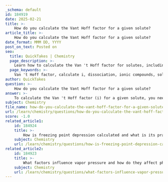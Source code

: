 ```yaml
---
_schema: default
id: 184919
date: 2025-02-21
title: >-
    How do you calculate the Vant Hoff factor for a given solute?
article_title: >-
    How do you calculate the Vant Hoff factor for a given solute?
date_format: MMM DD, YYYY
post_on_text: Posted on
seo:
  title: QuickTakes | Chemistry
  page_description: >-
    Learn how to calculate the Van 't Hoff factor for solutes, including ionic and non-ionic compounds, by determining the number of particles produced during dissociation in a solvent.
  page_keywords: >-
    Van 't Hoff factor, calculate i, dissociation, ionic compounds, solute, number of particles, sodium chloride, magnesium chloride, non-ionic compounds, ion pairing, colligative properties
author: QuickTakes
question: >-
    How do you calculate the Vant Hoff factor for a given solute?
answer: >-
    To calculate the Van 't Hoff factor (i) for a given solute, you need to determine the number of particles that the solute produces when it dissolves in a solvent. The Van 't Hoff factor is particularly important for ionic compounds, as it reflects the degree of dissociation into ions.\n\nHere are the steps to calculate the Van 't Hoff factor:\n\n1. **Identify the Solute**: Determine the chemical formula of the solute you are working with.\n\n2. **Dissociation in Solution**: Write the dissociation equation for the solute. For ionic compounds, this will show how many ions are produced when the compound dissolves. For example:\n   - Sodium chloride (NaCl) dissociates into:\n     $$\n     \text{NaCl} \rightarrow \text{Na}^+ + \text{Cl}^-\n     $$\n   - This means that 1 mole of NaCl produces 2 moles of particles (1 Na⁺ and 1 Cl⁻), so the Van 't Hoff factor $ i $ is 2.\n\n3. **Calculate $ i $**: The Van 't Hoff factor is equal to the total number of particles produced in solution. For example:\n   - For NaCl, $ i = 2 $.\n   - For magnesium chloride (MgCl₂), which dissociates as:\n     $$\n     \text{MgCl}_2 \rightarrow \text{Mg}^{2+} + 2\text{Cl}^-\n     $$\n   - Here, 1 mole of MgCl₂ produces 3 moles of particles (1 Mg²⁺ and 2 Cl⁻), so $ i = 3 $.\n\n4. **Consider Non-Ionic Compounds**: For non-ionic compounds (like sucrose), which do not dissociate into ions, the Van 't Hoff factor is 1, as they remain as single molecules in solution.\n\n5. **Account for Ion Pairing**: In some cases, especially at higher concentrations, ions may pair up and not contribute to colligative properties as separate particles. This can lead to a Van 't Hoff factor that is less than the theoretical value calculated from dissociation.\n\nIn summary, the Van 't Hoff factor is calculated based on the number of particles produced from the dissociation of the solute in solution, and it plays a crucial role in determining colligative properties such as boiling point elevation and freezing point depression.
subject: Chemistry
file_name: how-do-you-calculate-the-vant-hoff-factor-for-a-given-solute.md
url: /learn/chemistry/questions/how-do-you-calculate-the-vant-hoff-factor-for-a-given-solute
score: -1.0
related_article1:
    id: 184924
    title: >-
        How is freezing point depression calculated and what is its practical significance?
    subject: Chemistry
    url: /learn/chemistry/questions/how-is-freezing-point-depression-calculated-and-what-is-its-practical-significance
related_article2:
    id: 184923
    title: >-
        What factors influence vapor pressure and how do they affect phase transitions?
    subject: Chemistry
    url: /learn/chemistry/questions/what-factors-influence-vapor-pressure-and-how-do-they-affect-phase-transitions
---
```


&nbsp;